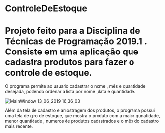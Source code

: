 # ControleDeEstoque

# Projeto feito para a Disciplina de Técnicas de Programação 2019.1 . Consiste em uma aplicação que cadastra produtos para fazer o controle de estoque. 
O programa permite ao usuario cadastrar o nome , mês e quantidade desejada, podendo ordenar a lista por nome ,data e quantidade.


  ![MainWindow 13_06_2019 16_36_03](https://user-images.githubusercontent.com/51801013/59464549-20eb9e00-8dff-11e9-9873-61b2a18a7015.png)

Além da tela de cadastro e amostragem dos produtos, o programa possui uma tela de giro de estoque, que mostra o produto com a maior qunatidade, menor quantidade , numeros de produtos cadastrados e o mês do cadastro mais recente.
